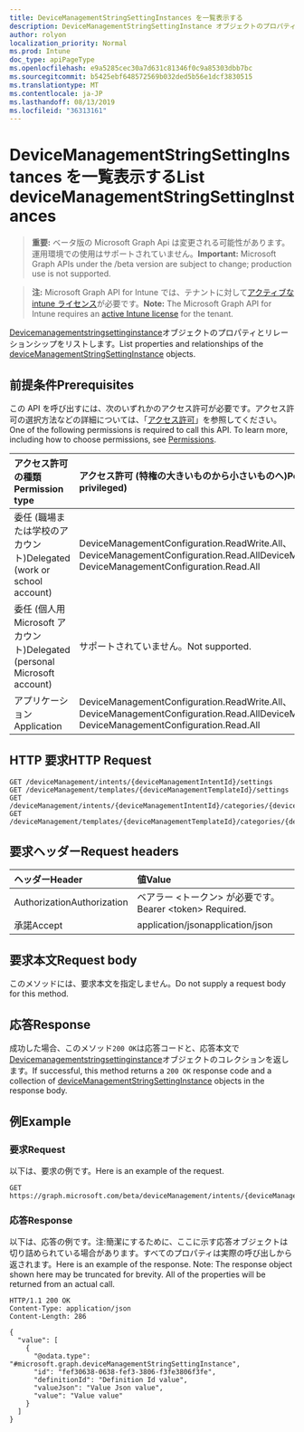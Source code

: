 ```yaml
---
title: DeviceManagementStringSettingInstances を一覧表示する
description: DeviceManagementStringSettingInstance オブジェクトのプロパティとリレーションシップをリストします。
author: rolyon
localization_priority: Normal
ms.prod: Intune
doc_type: apiPageType
ms.openlocfilehash: e9a5285cec30a7d631c81346f0c9a85303dbb7bc
ms.sourcegitcommit: b5425ebf648572569b032ded5b56e1dcf3830515
ms.translationtype: MT
ms.contentlocale: ja-JP
ms.lasthandoff: 08/13/2019
ms.locfileid: "36313161"
---
```

# <a name="list-devicemanagementstringsettinginstances"></a><span data-ttu-id="f86f8-103">DeviceManagementStringSettingInstances を一覧表示する</span><span class="sxs-lookup"><span data-stu-id="f86f8-103">List deviceManagementStringSettingInstances</span></span>

> <span data-ttu-id="f86f8-104">**重要:** ベータ版の Microsoft Graph Api は変更される可能性があります。運用環境での使用はサポートされていません。</span><span class="sxs-lookup"><span data-stu-id="f86f8-104">**Important:** Microsoft Graph APIs under the /beta version are subject to change; production use is not supported.</span></span>

> <span data-ttu-id="f86f8-105">**注:** Microsoft Graph API for Intune では、テナントに対して[アクティブな intune ライセンス](https://go.microsoft.com/fwlink/?linkid=839381)が必要です。</span><span class="sxs-lookup"><span data-stu-id="f86f8-105">**Note:** The Microsoft Graph API for Intune requires an [active Intune license](https://go.microsoft.com/fwlink/?linkid=839381) for the tenant.</span></span>

<span data-ttu-id="f86f8-106">[Devicemanagementstringsettinginstance](../resources/intune-deviceintent-devicemanagementstringsettinginstance.md)オブジェクトのプロパティとリレーションシップをリストします。</span><span class="sxs-lookup"><span data-stu-id="f86f8-106">List properties and relationships of the [deviceManagementStringSettingInstance](../resources/intune-deviceintent-devicemanagementstringsettinginstance.md) objects.</span></span>

## <a name="prerequisites"></a><span data-ttu-id="f86f8-107">前提条件</span><span class="sxs-lookup"><span data-stu-id="f86f8-107">Prerequisites</span></span>
<span data-ttu-id="f86f8-p101">この API を呼び出すには、次のいずれかのアクセス許可が必要です。アクセス許可の選択方法などの詳細については、「[アクセス許可](/graph/permissions-reference)」を参照してください。</span><span class="sxs-lookup"><span data-stu-id="f86f8-p101">One of the following permissions is required to call this API. To learn more, including how to choose permissions, see [Permissions](/graph/permissions-reference).</span></span>

|<span data-ttu-id="f86f8-110">アクセス許可の種類</span><span class="sxs-lookup"><span data-stu-id="f86f8-110">Permission type</span></span>|<span data-ttu-id="f86f8-111">アクセス許可 (特権の大きいものから小さいものへ)</span><span class="sxs-lookup"><span data-stu-id="f86f8-111">Permissions (from most to least privileged)</span></span>|
|:---|:---|
|<span data-ttu-id="f86f8-112">委任 (職場または学校のアカウント)</span><span class="sxs-lookup"><span data-stu-id="f86f8-112">Delegated (work or school account)</span></span>|<span data-ttu-id="f86f8-113">DeviceManagementConfiguration.ReadWrite.All、DeviceManagementConfiguration.Read.All</span><span class="sxs-lookup"><span data-stu-id="f86f8-113">DeviceManagementConfiguration.ReadWrite.All, DeviceManagementConfiguration.Read.All</span></span>|
|<span data-ttu-id="f86f8-114">委任 (個人用 Microsoft アカウント)</span><span class="sxs-lookup"><span data-stu-id="f86f8-114">Delegated (personal Microsoft account)</span></span>|<span data-ttu-id="f86f8-115">サポートされていません。</span><span class="sxs-lookup"><span data-stu-id="f86f8-115">Not supported.</span></span>|
|<span data-ttu-id="f86f8-116">アプリケーション</span><span class="sxs-lookup"><span data-stu-id="f86f8-116">Application</span></span>|<span data-ttu-id="f86f8-117">DeviceManagementConfiguration.ReadWrite.All、DeviceManagementConfiguration.Read.All</span><span class="sxs-lookup"><span data-stu-id="f86f8-117">DeviceManagementConfiguration.ReadWrite.All, DeviceManagementConfiguration.Read.All</span></span>|

## <a name="http-request"></a><span data-ttu-id="f86f8-118">HTTP 要求</span><span class="sxs-lookup"><span data-stu-id="f86f8-118">HTTP Request</span></span>
<!-- {
  "blockType": "ignored"
}
-->
``` http
GET /deviceManagement/intents/{deviceManagementIntentId}/settings
GET /deviceManagement/templates/{deviceManagementTemplateId}/settings
GET /deviceManagement/intents/{deviceManagementIntentId}/categories/{deviceManagementIntentSettingCategoryId}/settings
GET /deviceManagement/templates/{deviceManagementTemplateId}/categories/{deviceManagementTemplateSettingCategoryId}/recommendedSettings
```

## <a name="request-headers"></a><span data-ttu-id="f86f8-119">要求ヘッダー</span><span class="sxs-lookup"><span data-stu-id="f86f8-119">Request headers</span></span>
|<span data-ttu-id="f86f8-120">ヘッダー</span><span class="sxs-lookup"><span data-stu-id="f86f8-120">Header</span></span>|<span data-ttu-id="f86f8-121">値</span><span class="sxs-lookup"><span data-stu-id="f86f8-121">Value</span></span>|
|:---|:---|
|<span data-ttu-id="f86f8-122">Authorization</span><span class="sxs-lookup"><span data-stu-id="f86f8-122">Authorization</span></span>|<span data-ttu-id="f86f8-123">ベアラー &lt;トークン&gt; が必要です。</span><span class="sxs-lookup"><span data-stu-id="f86f8-123">Bearer &lt;token&gt; Required.</span></span>|
|<span data-ttu-id="f86f8-124">承諾</span><span class="sxs-lookup"><span data-stu-id="f86f8-124">Accept</span></span>|<span data-ttu-id="f86f8-125">application/json</span><span class="sxs-lookup"><span data-stu-id="f86f8-125">application/json</span></span>|

## <a name="request-body"></a><span data-ttu-id="f86f8-126">要求本文</span><span class="sxs-lookup"><span data-stu-id="f86f8-126">Request body</span></span>
<span data-ttu-id="f86f8-127">このメソッドには、要求本文を指定しません。</span><span class="sxs-lookup"><span data-stu-id="f86f8-127">Do not supply a request body for this method.</span></span>

## <a name="response"></a><span data-ttu-id="f86f8-128">応答</span><span class="sxs-lookup"><span data-stu-id="f86f8-128">Response</span></span>
<span data-ttu-id="f86f8-129">成功した場合、このメソッド`200 OK`は応答コードと、応答本文で[Devicemanagementstringsettinginstance](../resources/intune-deviceintent-devicemanagementstringsettinginstance.md)オブジェクトのコレクションを返します。</span><span class="sxs-lookup"><span data-stu-id="f86f8-129">If successful, this method returns a `200 OK` response code and a collection of [deviceManagementStringSettingInstance](../resources/intune-deviceintent-devicemanagementstringsettinginstance.md) objects in the response body.</span></span>

## <a name="example"></a><span data-ttu-id="f86f8-130">例</span><span class="sxs-lookup"><span data-stu-id="f86f8-130">Example</span></span>

### <a name="request"></a><span data-ttu-id="f86f8-131">要求</span><span class="sxs-lookup"><span data-stu-id="f86f8-131">Request</span></span>
<span data-ttu-id="f86f8-132">以下は、要求の例です。</span><span class="sxs-lookup"><span data-stu-id="f86f8-132">Here is an example of the request.</span></span>
``` http
GET https://graph.microsoft.com/beta/deviceManagement/intents/{deviceManagementIntentId}/settings
```

### <a name="response"></a><span data-ttu-id="f86f8-133">応答</span><span class="sxs-lookup"><span data-stu-id="f86f8-133">Response</span></span>
<span data-ttu-id="f86f8-p102">以下は、応答の例です。注:簡潔にするために、ここに示す応答オブジェクトは切り詰められている場合があります。すべてのプロパティは実際の呼び出しから返されます。</span><span class="sxs-lookup"><span data-stu-id="f86f8-p102">Here is an example of the response. Note: The response object shown here may be truncated for brevity. All of the properties will be returned from an actual call.</span></span>
``` http
HTTP/1.1 200 OK
Content-Type: application/json
Content-Length: 286

{
  "value": [
    {
      "@odata.type": "#microsoft.graph.deviceManagementStringSettingInstance",
      "id": "fef30638-0638-fef3-3806-f3fe3806f3fe",
      "definitionId": "Definition Id value",
      "valueJson": "Value Json value",
      "value": "Value value"
    }
  ]
}
```






